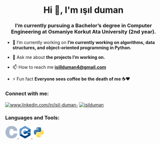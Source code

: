 <h1 align="center">Hi 👋, I'm ışıl duman</h1>
<h3 align="center">I’m currently pursuing a Bachelor’s degree in Computer Engineering at Osmaniye Korkut Ata University (2nd year).</h3>

- 🔭 I’m currently working on **I’m currently working on algorithms, data structures, and object-oriented programming in Python.**

- 💬 Ask me about **the projects I’m working on.**

- 📫 How to reach me **isillduman4@gmail.com**

- ⚡ Fun fact **Everyone sees coffee be the death of me ☕❤️**

<h3 align="left">Connect with me:</h3>
<p align="left">
<a href="https://linkedin.com/in/www.linkedin.com/in/isil-duman-" target="blank"><img align="center" src="https://raw.githubusercontent.com/rahuldkjain/github-profile-readme-generator/master/src/images/icons/Social/linked-in-alt.svg" alt="www.linkedin.com/in/isil-duman-" height="30" width="40" /></a>
<a href="https://www.leetcode.com/isilduman" target="blank"><img align="center" src="https://raw.githubusercontent.com/rahuldkjain/github-profile-readme-generator/master/src/images/icons/Social/leet-code.svg" alt="isilduman" height="30" width="40" /></a>
</p>

<h3 align="left">Languages and Tools:</h3>
<p align="left"> <a href="https://www.cprogramming.com/" target="_blank" rel="noreferrer"> <img src="https://raw.githubusercontent.com/devicons/devicon/master/icons/c/c-original.svg" alt="c" width="40" height="40"/> </a> <a href="https://www.w3schools.com/cpp/" target="_blank" rel="noreferrer"> <img src="https://raw.githubusercontent.com/devicons/devicon/master/icons/cplusplus/cplusplus-original.svg" alt="cplusplus" width="40" height="40"/> </a> <a href="https://www.python.org" target="_blank" rel="noreferrer"> <img src="https://raw.githubusercontent.com/devicons/devicon/master/icons/python/python-original.svg" alt="python" width="40" height="40"/> </a> </p>
